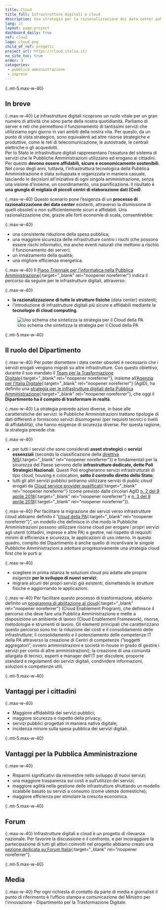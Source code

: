 ```yaml
---
title: Cloud
title_full: Infrastrutture digitali e cloud
description: Una strategia per la razionalizzazione dei data center pubblici e la migrazione in cloud di alcuni servizi
lang: it
layout: page-project
dashboard_daily: true
ref: cloud
logo: cloud.png
child_of_ref: progetti
project_url: https://cloud.italia.it/
no_site_toc: true
order: 3
categories:
 - pubblica amministrazione
 - imprese
---
```


{:.mt-5.max-w-40}
## In breve

{:.max-w-40}
Le infrastrutture digitali ricoprono un ruolo vitale per un gran numero di attività che sono parte della nostra quotidianità. Parliamo di server e reti che permettono il funzionamento di tantissimi servizi che utilizziamo ogni giorno in vari ambiti della nostra vita. Per questo, da un punto di vista strategico, sono equivalenti ad altre risorse strategiche e produttive, come le reti di telecomunicazione, le autostrade, le centrali elettriche o gli acquedotti.  
Per lo Stato le infrastrutture digitali rappresentano l’ossatura del sistema di servizi che le Pubbliche Amministrazioni utilizzano ed erogano ai cittadini. Per questo **devono essere affidabili, sicure e economicamente sostenibili**.  
Nel corso degli anni, tuttavia, l’infrastruttura tecnologica della Pubblica Amministrazione è stata sviluppata e organizzata in maniera casuale, lasciando le decisioni all’iniziativa di ogni singola amministrazione, senza una visione d’insieme, un coordinamento, una pianificazione. Il risultato è **una giungla di migliaia di piccoli centri di elaborazione dati (Ced)**.

{:.max-w-40}
Questo scenario pone l’esigenza di un **processo di razionalizzazione dei data center** esistenti, attraverso la dismissione di quelli obsoleti o non sufficientemente sicuri e affidabili. Una razionalizzazione che, grazie alle forti economie di scala, consentirebbe:

{:.max-w-40}
* una consistente riduzione della spesa pubblica;
* una maggiore sicurezza delle infrastrutture contro i rischi (che possono essere rischi informatici, ma anche eventi naturali che mettono a rischio il funzionamento dei server);
* un innalzamento della qualità;
* una migliore efficienza energetica.

{:.max-w-40}
Il [Piano Triennale per l’informatica nella Pubblica Amministrazione](https://pianotriennale-ict.italia.it/){:target="_blank" rel="noopener noreferrer"} indica il percorso da seguire per le infrastrutture digitali, attraverso:

{:.max-w-40}
* **la razionalizzazione di tutte le strutture fisiche** (data center) esistenti;
* l’introduzione di infrastrutture digitali più sicure e affidabili mediante le **tecnologie di cloud computing**.

<figure class="figure max-w-40">
  <img src="{{ site.baseurl }}/assets/images/projects/cloud-marketplace.png" class="figure-img img-fluid rounded" alt="Uno schema che sintetizza la strategia per il Cloud della PA">
  <figcaption class="figure-caption text-center">Uno schema che sintetizza la strategia per il Cloud della PA</figcaption>
</figure>


{:.mt-5.max-w-40}
## Il ruolo del Dipartimento

{:.max-w-40}
Per poter dismettere i data center obsoleti è necessario che i servizi erogati vengano migrati su altre infrastrutture. Con questo obiettivo, durante il suo mandato il [Team per la Trasformazione Digitale](https://teamdigitale.governo.it/){:target="_blank" rel="noopener noreferrer"}, insieme all’[Agenzia per l’Italia Digitale](https://www.agid.gov.it/){:target="_blank" rel="noopener noreferrer"} (AgID), ha definito una [strategia per le infrastrutture digitali della Pubblica Amministrazione](https://medium.com/team-per-la-trasformazione-digitale/strategia-infrastrutture-digitali-servizi-pubblica-amministrazione-cloud-polo-strategico-nazionale-923625728a30){:target="_blank" rel="noopener noreferrer"}, che oggi il **Dipartimento ha il compito di trasformare in realtà**. 

{:.max-w-40}
La strategia prevede azioni diverse, in base alle caratteristiche dei servizi: le Pubbliche Amministrazioni trattano tipologie di dati differenti e forniscono servizi disomogenei (per requisiti tecnici o livelli di affidabilità), che hanno esigenze di sicurezza diverse. Per questa ragione, la strategia prevede che:

{:.max-w-40}
* per tutti i servizi che sono considerati **asset strategici** o **servizi essenziali** (secondo la classificazione della [direttiva NIS](https://eur-lex.europa.eu/legal-content/IT/TXT/?uri=CELEX%3A32016L1148){:target="_blank" rel="noopener noreferrer"}) e fondamentali per la sicurezza del Paese servono delle **infrastrutture dedicate, dette Poli Strategici Nazionali**. Questi Poli erogheranno servizi infrastrutturali di tipo cloud, housing e colocation, **sotto il controllo diretto dello Stato**;
* tutti gli altri servizi pubblici potranno utilizzare servizi di *public cloud* erogati da [Cloud service provider qualificati](https://cloud.italia.it/marketplace/supplier/market/index_csp.html){:target="_blank" rel="noopener noreferrer"} (come previsto dalle circolari AgID [n. 2 del 9 aprile 2018](https://cloud-italia.readthedocs.io/projects/cloud-italia-circolari/it/latest/circolari/CSP/circolare_qualificazione_CSP_v1.2.html){:target="_blank" rel="noopener noreferrer"} e [n. 3 del 9 aprile 2018](https://cloud-italia.readthedocs.io/projects/cloud-italia-circolari/it/latest/circolari/SaaS/circolare_qualificazione_SaaS_v_4.12.27.html){:target="_blank" rel="noopener noreferrer"}).

{:.max-w-40}
Per facilitare la migrazione dei servizi verso infrastrutture cloud abbiamo definito il “[cloud della PA](https://cloud.italia.it/){:target="_blank" rel="noopener noreferrer"}”, un modello che definisce in che modo le Pubbliche Amministrazioni possono utilizzare risorse cloud per erogare i propri servizi agli utenti (cittadini, imprese e altre PA) e gestire, nel rispetto di requisiti minimi di efficienza e sicurezza, le applicazioni di uso interno.
In questo quadro, compito del Dipartimento è anche quello di incentivare le singole Pubbliche Amministrazioni a adottare progressivamente una strategia cloud first che le porti a:

{:.max-w-40}
* scegliere in prima istanza le soluzioni cloud più adatte alle proprie esigenze **per lo sviluppo di nuovi servizi**;
* migrare alcuni dei propri servizi già esistenti, dismettendo le strutture fisiche e aggiornando le applicazioni.

{:.max-w-40}
Per facilitare questo processo di trasformazione, abbiamo definito un [programma di abilitazione al cloud](https://cloud.italia.it/it/cloud-enablement/){:target="_blank" rel="noopener noreferrer"} (Cloud Enablement Program), che definisce il percorso che deve fare una Pubblica Amministrazione e mette a disposizione un ambiente di lavoro (Cloud Enablement Framework), risorse, metodologie e strumenti di lavoro. 
Gli elementi principali che caratterizzano questo percorso sono tre:
la riduzione dei costi e il consolidamento delle infrastrutture;
il consolidamento e il potenziamento delle competenze IT della PA attraverso la creazione di Centri di competenze (”soggetti aggregatori”, ovvero amministrazioni e società in-house in grado di gestire i servizi per conto di altre amministrazioni);
la creazione di una comunità allargata di tecnici, esperti e manager dell’IT per discutere, proporre standard e regolamenti dei servizi digitali, condividere informazioni, soluzioni e competenze utili.

{:.mt-5.max-w-40}
## Vantaggi per i cittadini

{:.max-w-40}
* Maggiore affidabilità dei servizi pubblici;
* maggiore sicurezza e rispetto della privacy;
* servizi pubblici progettati in maniera nativa digitale;
* incidenza minore sulla spesa pubblica dei servizi digitali.

{:.mt-5.max-w-40}
## Vantaggi per la Pubblica Amministrazione

{:.max-w-40}
* Risparmi significativi da reinvestire nello sviluppo di nuovi servizi;
* una maggiore trasparenza sui costi e sull’utilizzo dei servizi;
* maggiore agilità nella gestione delle infrastrutture sfruttando un modello scalabile basato su servizi a consumo (come utenze domestiche);
* maggiore efficienza per stimolare la crescita economica.

{:.mt-5.max-w-40}
## Forum

{:.max-w-40}
Infrastrutture digitali e cloud è un progetto di rilevanza nazionale. Per favorire la discussione e il confronto, e per incoraggiare la partecipazione di tutti gli attori coinvolti nel progetto abbiamo creato una [sezione dedicata su Forum Italia](https://forum.italia.it/c/piano-triennale/data-center-e-cloud){:target="_blank" rel="noopener noreferrer"}.

{:.mt-5.max-w-40}
## Media

{:.max-w-40}
Per ogni richiesta di contatto da parte di media e giornalisti il punto di riferimento è l’ufficio stampa e comunicazione del Ministro per l'innovazione - Dipartimento per la Trasformazione Digitale.
